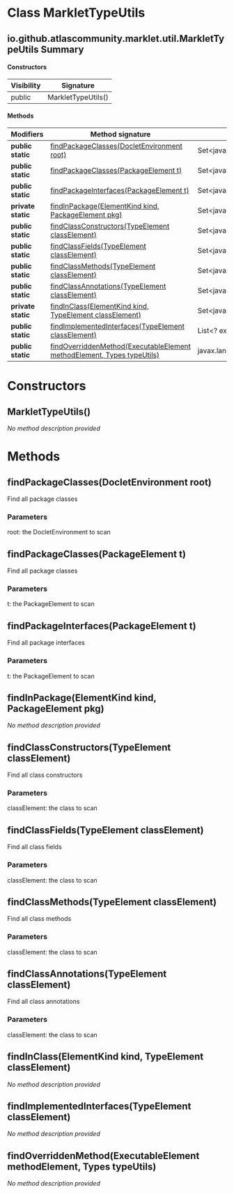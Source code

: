 Class MarkletTypeUtils
======================


io.github.atlascommunity.marklet.util.MarkletTypeUtils Summary
-------
#### Constructors
| Visibility | Signature          |
| ---------- | ------------------ |
| public     | MarkletTypeUtils() |
#### Methods
| Modifiers          | Method signature                                                                                                                               | Return type                                      |
| ------------------ | ---------------------------------------------------------------------------------------------------------------------------------------------- | ------------------------------------------------ |
| **public static**  | [findPackageClasses(DocletEnvironment root)](#findpackageclassesdocletenvironment-root)                                                        | Set<javax.lang.model.element.TypeElement>        |
| **public static**  | [findPackageClasses(PackageElement t)](#findpackageclassespackageelement-t)                                                                    | Set<javax.lang.model.element.TypeElement>        |
| **public static**  | [findPackageInterfaces(PackageElement t)](#findpackageinterfacespackageelement-t)                                                              | Set<javax.lang.model.element.TypeElement>        |
| **private static** | [findInPackage(ElementKind kind, PackageElement pkg)](#findinpackageelementkind-kind-packageelement-pkg)                                       | Set<javax.lang.model.element.Element>            |
| **public static**  | [findClassConstructors(TypeElement classElement)](#findclassconstructorstypeelement-classelement)                                              | Set<javax.lang.model.element.ExecutableElement>  |
| **public static**  | [findClassFields(TypeElement classElement)](#findclassfieldstypeelement-classelement)                                                          | Set<javax.lang.model.element.VariableElement>    |
| **public static**  | [findClassMethods(TypeElement classElement)](#findclassmethodstypeelement-classelement)                                                        | Set<javax.lang.model.element.ExecutableElement>  |
| **public static**  | [findClassAnnotations(TypeElement classElement)](#findclassannotationstypeelement-classelement)                                                | Set<javax.lang.model.element.Element>            |
| **private static** | [findInClass(ElementKind kind, TypeElement classElement)](#findinclasselementkind-kind-typeelement-classelement)                               | Set<javax.lang.model.element.Element>            |
| **public static**  | [findImplementedInterfaces(TypeElement classElement)](#findimplementedinterfacestypeelement-classelement)                                      | List<? extends javax.lang.model.type.TypeMirror> |
| **public static**  | [findOverriddenMethod(ExecutableElement methodElement, Types typeUtils)](#findoverriddenmethodexecutableelement-methodelement-types-typeutils) | javax.lang.model.element.ExecutableElement       |

Constructors
============
MarkletTypeUtils()
------------------
*No method description provided*


Methods
=======
findPackageClasses(DocletEnvironment root)
------------------------------------------
Find all package classes

### Parameters

root: the DocletEnvironment to scan


findPackageClasses(PackageElement t)
------------------------------------
Find all package classes

### Parameters

t: the PackageElement to scan


findPackageInterfaces(PackageElement t)
---------------------------------------
Find all package interfaces

### Parameters

t: the PackageElement to scan


findInPackage(ElementKind kind, PackageElement pkg)
---------------------------------------------------
*No method description provided*


findClassConstructors(TypeElement classElement)
-----------------------------------------------
Find all class constructors

### Parameters

classElement: the class to scan


findClassFields(TypeElement classElement)
-----------------------------------------
Find all class fields

### Parameters

classElement: the class to scan


findClassMethods(TypeElement classElement)
------------------------------------------
Find all class methods

### Parameters

classElement: the class to scan


findClassAnnotations(TypeElement classElement)
----------------------------------------------
Find all class annotations

### Parameters

classElement: the class to scan


findInClass(ElementKind kind, TypeElement classElement)
-------------------------------------------------------
*No method description provided*


findImplementedInterfaces(TypeElement classElement)
---------------------------------------------------
*No method description provided*


findOverriddenMethod(ExecutableElement methodElement, Types typeUtils)
----------------------------------------------------------------------
*No method description provided*


